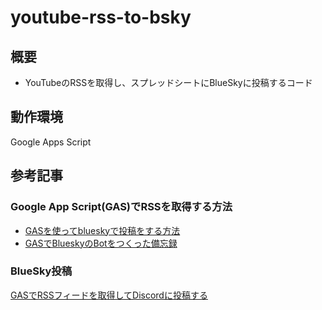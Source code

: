 # youtube-rss-to-bsky
## 概要
- YouTubeのRSSを取得し、スプレッドシートにBlueSkyに投稿するコード
## 動作環境
Google Apps Script
## 参考記事
### Google App Script(GAS)でRSSを取得する方法
- [GASを使ってblueskyで投稿をする方法](https://note.com/uwaaauwaaaa/n/nbcd279d4cf26)
- [GASでBlueskyのBotをつくった備忘録](https://note.com/keiga/n/n527865bcf0d5)
### BlueSky投稿
[GASでRSSフィードを取得してDiscordに投稿する](https://note.com/taatn0te/n/nacada2f4dfd2)
